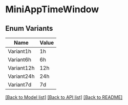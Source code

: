 # MiniAppTimeWindow

## Enum Variants

| Name | Value |
|---- | -----|
| Variant1h | 1h |
| Variant6h | 6h |
| Variant12h | 12h |
| Variant24h | 24h |
| Variant7d | 7d |


[[Back to Model list]](../README.md#documentation-for-models) [[Back to API list]](../README.md#documentation-for-api-endpoints) [[Back to README]](../README.md)


